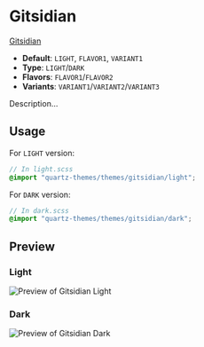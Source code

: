 # Gitsidian

[Gitsidian](#)

- **Default**: `LIGHT`, `FLAVOR1`, `VARIANT1`
- **Type**: `LIGHT`/`DARK`
- **Flavors**: `FLAVOR1`/`FLAVOR2`
- **Variants**: `VARIANT1`/`VARIANT2`/`VARIANT3`

Description...

## Usage

For `LIGHT` version:

```scss
// In light.scss
@import "quartz-themes/themes/gitsidian/light";
```

For `DARK` version:

```scss
// In dark.scss
@import "quartz-themes/themes/gitsidian/dark";
```

## Preview

### Light

![Preview of Gitsidian Light](preview-light.png)

### Dark

![Preview of Gitsidian Dark](preview-dark.png)
